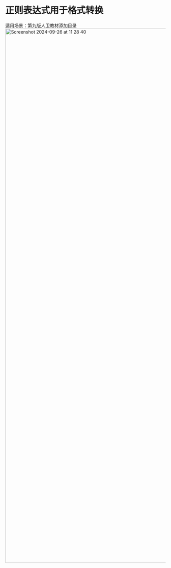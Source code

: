 # 正则表达式用于格式转换
适用场景：第九版人卫教材添加目录<img width="1680" alt="Screenshot 2024-09-26 at 11 28 40" src="https://github.com/user-attachments/assets/8ac0f7eb-cbdf-466b-b1a7-48d6d3b792df">
